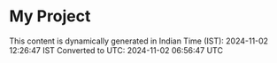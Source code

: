 # My Project

This content is dynamically generated in Indian Time (IST): 2024-11-02 12:26:47 IST
Converted to UTC: 2024-11-02 06:56:47 UTC
